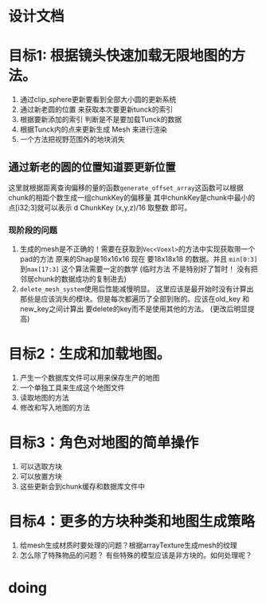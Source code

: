 # 设计文档

# 目标1: 根据镜头快速加载无限地图的方法。
1. 通过clip_sphere更新要看到全部大小圆的更新系统
2. 通过新老圆的位置 来获取本次要更新tunck的索引
3. 根据要新添加的索引 判断是不是要加载Tunck的数据
4. 根据Tunck内的点来更新生成 Mesh 来进行渲染
5. 一个方法把视野范围外的地块消失


## 通过新老的圆的位置知道要更新位置
这里就根据距离查询偏移的量的函数`generate_offset_array`这函数可以根据chunk的相距个数生成一组chunkKey的偏移量
其中chunkKey是chunk中最小的点[i32;3]就可以表示
d
ChunkKey (x,y,z)/16 取整数 即可。
### 现阶段的问题
1. 生成的mesh是不正确的！需要在获取到`Vec<Voexl>`的方法中实现获取带一个pad的方法
    原来的Shap是16x16x16 现在 要18x18x18 的数据。并且 `min[0:3]`到`max[17:3]`
    这个算法需要一定的数学
    (临时方法 不是特别好了暂时！ 没有把邻居chunk的数据成功的复制进去)
2. `delete_mesh_system`使用后性能减慢明显。
    这里应该是最开始时没有计算出那些是应该消失的模块。但是每次都遍历了全部到账的。应该在old_key 和 new_key之间计算出 要delete的key而不是使用其他的方法。
    (更改后明显提高)

# 目标2：生成和加载地图。
1. 产生一个数据库文件可以用来保存生产的地图
2. 一个单独工具来生成这个地图文件
3. 读取地图的方法
4. 修改和写入地图的方法


# 目标3：角色对地图的简单操作
1. 可以选取方块
2. 可以放置方块
3. 这些更新会到chunk缓存和数据库文件中

# 目标4：更多的方块种类和地图生成策略
1. 给mesh生成材质时要处理的问题？根据arrayTexture生成mesh的纹理
2. 怎么除了特殊物品的问题？ 有些特殊的模型应该是非方块的。如何处理呢？
   
# doing
